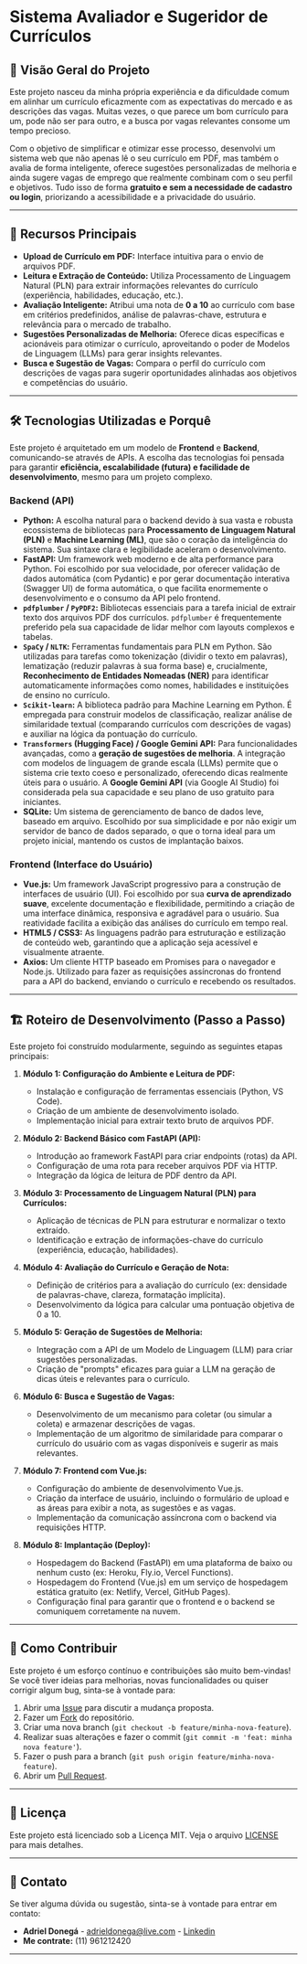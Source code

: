 # Sistema Avaliador e Sugeridor de Currículos

## 🚀 Visão Geral do Projeto

Este projeto nasceu da minha própria experiência e da dificuldade comum em alinhar um currículo eficazmente com as expectativas do mercado e as descrições das vagas. Muitas vezes, o que parece um bom currículo para um, pode não ser para outro, e a busca por vagas relevantes consome um tempo precioso.

Com o objetivo de simplificar e otimizar esse processo, desenvolvi um sistema web que não apenas lê o seu currículo em PDF, mas também o avalia de forma inteligente, oferece sugestões personalizadas de melhoria e ainda sugere vagas de emprego que realmente combinam com o seu perfil e objetivos. Tudo isso de forma **gratuito e sem a necessidade de cadastro ou login**, priorizando a acessibilidade e a privacidade do usuário.

---

## 🌟 Recursos Principais

* **Upload de Currículo em PDF:** Interface intuitiva para o envio de arquivos PDF.
* **Leitura e Extração de Conteúdo:** Utiliza Processamento de Linguagem Natural (PLN) para extrair informações relevantes do currículo (experiência, habilidades, educação, etc.).
* **Avaliação Inteligente:** Atribui uma nota de **0 a 10** ao currículo com base em critérios predefinidos, análise de palavras-chave, estrutura e relevância para o mercado de trabalho.
* **Sugestões Personalizadas de Melhoria:** Oferece dicas específicas e acionáveis para otimizar o currículo, aproveitando o poder de Modelos de Linguagem (LLMs) para gerar insights relevantes.
* **Busca e Sugestão de Vagas:** Compara o perfil do currículo com descrições de vagas para sugerir oportunidades alinhadas aos objetivos e competências do usuário.

---

## 🛠️ Tecnologias Utilizadas e Porquê

Este projeto é arquitetado em um modelo de **Frontend** e **Backend**, comunicando-se através de APIs. A escolha das tecnologias foi pensada para garantir **eficiência, escalabilidade (futura) e facilidade de desenvolvimento**, mesmo para um projeto complexo.

### Backend (API)

* **Python:** A escolha natural para o backend devido à sua vasta e robusta ecossistema de bibliotecas para **Processamento de Linguagem Natural (PLN)** e **Machine Learning (ML)**, que são o coração da inteligência do sistema. Sua sintaxe clara e legibilidade aceleram o desenvolvimento.
* **FastAPI:** Um framework web moderno e de alta performance para Python. Foi escolhido por sua velocidade, por oferecer validação de dados automática (com Pydantic) e por gerar documentação interativa (Swagger UI) de forma automática, o que facilita enormemente o desenvolvimento e o consumo da API pelo frontend.
* **`pdfplumber` / `PyPDF2`:** Bibliotecas essenciais para a tarefa inicial de extrair texto dos arquivos PDF dos currículos. `pdfplumber` é frequentemente preferido pela sua capacidade de lidar melhor com layouts complexos e tabelas.
* **`SpaCy` / `NLTK`:** Ferramentas fundamentais para PLN em Python. São utilizadas para tarefas como tokenização (dividir o texto em palavras), lematização (reduzir palavras à sua forma base) e, crucialmente, **Reconhecimento de Entidades Nomeadas (NER)** para identificar automaticamente informações como nomes, habilidades e instituições de ensino no currículo.
* **`Scikit-learn`:** A biblioteca padrão para Machine Learning em Python. É empregada para construir modelos de classificação, realizar análise de similaridade textual (comparando currículos com descrições de vagas) e auxiliar na lógica da pontuação do currículo.
* **`Transformers` (Hugging Face) / Google Gemini API:** Para funcionalidades avançadas, como a **geração de sugestões de melhoria**. A integração com modelos de linguagem de grande escala (LLMs) permite que o sistema crie texto coeso e personalizado, oferecendo dicas realmente úteis para o usuário. A **Google Gemini API** (via Google AI Studio) foi considerada pela sua capacidade e seu plano de uso gratuito para iniciantes.
* **SQLite:** Um sistema de gerenciamento de banco de dados leve, baseado em arquivo. Escolhido por sua simplicidade e por não exigir um servidor de banco de dados separado, o que o torna ideal para um projeto inicial, mantendo os custos de implantação baixos.

### Frontend (Interface do Usuário)

* **Vue.js:** Um framework JavaScript progressivo para a construção de interfaces de usuário (UI). Foi escolhido por sua **curva de aprendizado suave**, excelente documentação e flexibilidade, permitindo a criação de uma interface dinâmica, responsiva e agradável para o usuário. Sua reatividade facilita a exibição das análises do currículo em tempo real.
* **HTML5 / CSS3:** As linguagens padrão para estruturação e estilização de conteúdo web, garantindo que a aplicação seja acessível e visualmente atraente.
* **Axios:** Um cliente HTTP baseado em Promises para o navegador e Node.js. Utilizado para fazer as requisições assíncronas do frontend para a API do backend, enviando o currículo e recebendo os resultados.

---

## 🏗️ Roteiro de Desenvolvimento (Passo a Passo)

Este projeto foi construído modularmente, seguindo as seguintes etapas principais:

1.  **Módulo 1: Configuração do Ambiente e Leitura de PDF:**
    * Instalação e configuração de ferramentas essenciais (Python, VS Code).
    * Criação de um ambiente de desenvolvimento isolado.
    * Implementação inicial para extrair texto bruto de arquivos PDF.

2.  **Módulo 2: Backend Básico com FastAPI (API):**
    * Introdução ao framework FastAPI para criar endpoints (rotas) da API.
    * Configuração de uma rota para receber arquivos PDF via HTTP.
    * Integração da lógica de leitura de PDF dentro da API.

3.  **Módulo 3: Processamento de Linguagem Natural (PLN) para Currículos:**
    * Aplicação de técnicas de PLN para estruturar e normalizar o texto extraído.
    * Identificação e extração de informações-chave do currículo (experiência, educação, habilidades).

4.  **Módulo 4: Avaliação do Currículo e Geração de Nota:**
    * Definição de critérios para a avaliação do currículo (ex: densidade de palavras-chave, clareza, formatação implícita).
    * Desenvolvimento da lógica para calcular uma pontuação objetiva de 0 a 10.

5.  **Módulo 5: Geração de Sugestões de Melhoria:**
    * Integração com a API de um Modelo de Linguagem (LLM) para criar sugestões personalizadas.
    * Criação de "prompts" eficazes para guiar a LLM na geração de dicas úteis e relevantes para o currículo.

6.  **Módulo 6: Busca e Sugestão de Vagas:**
    * Desenvolvimento de um mecanismo para coletar (ou simular a coleta) e armazenar descrições de vagas.
    * Implementação de um algoritmo de similaridade para comparar o currículo do usuário com as vagas disponíveis e sugerir as mais relevantes.

7.  **Módulo 7: Frontend com Vue.js:**
    * Configuração do ambiente de desenvolvimento Vue.js.
    * Criação da interface de usuário, incluindo o formulário de upload e as áreas para exibir a nota, as sugestões e as vagas.
    * Implementação da comunicação assíncrona com o backend via requisições HTTP.

8.  **Módulo 8: Implantação (Deploy):**
    * Hospedagem do Backend (FastAPI) em uma plataforma de baixo ou nenhum custo (ex: Heroku, Fly.io, Vercel Functions).
    * Hospedagem do Frontend (Vue.js) em um serviço de hospedagem estática gratuito (ex: Netlify, Vercel, GitHub Pages).
    * Configuração final para garantir que o frontend e o backend se comuniquem corretamente na nuvem.

---

## 🤝 Como Contribuir

Este projeto é um esforço contínuo e contribuições são muito bem-vindas! Se você tiver ideias para melhorias, novas funcionalidades ou quiser corrigir algum bug, sinta-se à vontade para:

1.  Abrir uma [Issue](https://github.com/SEU_USUARIO/SEU_REPOSITORIO/issues) para discutir a mudança proposta.
2.  Fazer um [Fork](https://docs.github.com/pt/pull-requests/collaborating-with-pull-requests/working-with-forks/fork-a-repo) do repositório.
3.  Criar uma nova branch (`git checkout -b feature/minha-nova-feature`).
4.  Realizar suas alterações e fazer o commit (`git commit -m 'feat: minha nova feature'`).
5.  Fazer o push para a branch (`git push origin feature/minha-nova-feature`).
6.  Abrir um [Pull Request](https://docs.github.com/pt/pull-requests/collaborating-with-pull-requests/proposing-changes-with-pull-requests/creating-a-pull-request).

---

## 📄 Licença

Este projeto está licenciado sob a Licença MIT. Veja o arquivo [LICENSE](https://opensource.org/license/mit) para mais detalhes.

---

## 📧 Contato

Se tiver alguma dúvida ou sugestão, sinta-se à vontade para entrar em contato:

* **Adriel Donegá** - adrieldonega@live.com - [Linkedin](https://www.linkedin.com/in/adrieldonega)
* **Me contrate:** (11) 961212420

---
